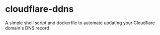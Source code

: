 # cloudflare-ddns
A simple shell script and dockerfile to automate updating your Cloudflare domain's DNS record
